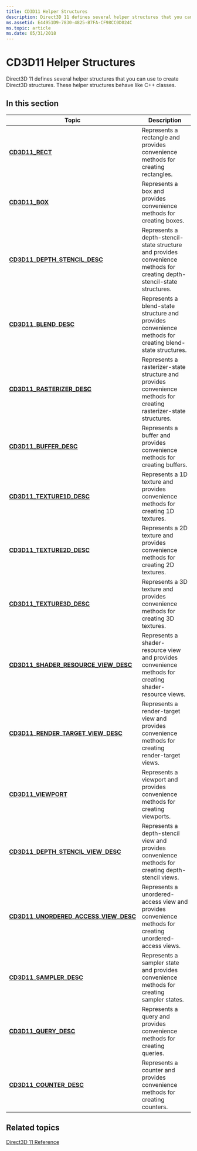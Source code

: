 ```yaml
---
title: CD3D11 Helper Structures
description: Direct3D 11 defines several helper structures that you can use to create Direct3D structures. These helper structures behave like C++ classes.
ms.assetid: E44951D9-7830-4825-B7FA-CF98CC0D024C
ms.topic: article
ms.date: 05/31/2018
---
```


# CD3D11 Helper Structures

Direct3D 11 defines several helper structures that you can use to create Direct3D structures. These helper structures behave like C++ classes.

## 

## In this section



| Topic                                                                                         | Description                                                                                                                         |
|-----------------------------------------------------------------------------------------------|-------------------------------------------------------------------------------------------------------------------------------------|
| [**CD3D11\_RECT**](/windows/win32/api/d3d11/ns-d3d11-cd3d11_rect)<br/>                                                | Represents a rectangle and provides convenience methods for creating rectangles.<br/>                                         |
| [**CD3D11\_BOX**](/windows/win32/api/d3d11/ns-d3d11-cd3d11_box)<br/>                                                  | Represents a box and provides convenience methods for creating boxes.<br/>                                                    |
| [**CD3D11\_DEPTH\_STENCIL\_DESC**](/windows/win32/api/d3d11/ns-d3d11-cd3d11_depth_stencil_desc)<br/>                  | Represents a depth-stencil-state structure and provides convenience methods for creating depth-stencil-state structures.<br/> |
| [**CD3D11\_BLEND\_DESC**](/windows/desktop/api/D3D11/ns-d3d11-cd3d11_blend_desc)<br/>                                   | Represents a blend-state structure and provides convenience methods for creating blend-state structures.<br/>                 |
| [**CD3D11\_RASTERIZER\_DESC**](/windows/win32/api/d3d11/ns-d3d11-cd3d11_rasterizer_desc)<br/>                         | Represents a rasterizer-state structure and provides convenience methods for creating rasterizer-state structures.<br/>       |
| [**CD3D11\_BUFFER\_DESC**](/windows/desktop/api/D3D11/ns-d3d11-cd3d11_buffer_desc)<br/>                                 | Represents a buffer and provides convenience methods for creating buffers.<br/>                                               |
| [**CD3D11\_TEXTURE1D\_DESC**](/windows/win32/api/d3d11/ns-d3d11-cd3d11_texture1d_desc)<br/>                           | Represents a 1D texture and provides convenience methods for creating 1D textures.<br/>                                       |
| [**CD3D11\_TEXTURE2D\_DESC**](/windows/win32/api/d3d11/ns-d3d11-cd3d11_texture2d_desc)<br/>                           | Represents a 2D texture and provides convenience methods for creating 2D textures.<br/>                                       |
| [**CD3D11\_TEXTURE3D\_DESC**](/windows/win32/api/d3d11/ns-d3d11-cd3d11_texture3d_desc)<br/>                           | Represents a 3D texture and provides convenience methods for creating 3D textures.<br/>                                       |
| [**CD3D11\_SHADER\_RESOURCE\_VIEW\_DESC**](/windows/win32/api/d3d11/ns-d3d11-cd3d11_shader_resource_view_desc)<br/>   | Represents a shader-resource view and provides convenience methods for creating shader-resource views.<br/>                   |
| [**CD3D11\_RENDER\_TARGET\_VIEW\_DESC**](/windows/win32/api/d3d11/ns-d3d11-cd3d11_render_target_view_desc)<br/>       | Represents a render-target view and provides convenience methods for creating render-target views.<br/>                       |
| [**CD3D11\_VIEWPORT**](/windows/win32/api/d3d11/ns-d3d11-cd3d11_viewport)<br/>                                        | Represents a viewport and provides convenience methods for creating viewports.<br/>                                           |
| [**CD3D11\_DEPTH\_STENCIL\_VIEW\_DESC**](/windows/win32/api/d3d11/ns-d3d11-cd3d11_depth_stencil_view_desc)<br/>       | Represents a depth-stencil view and provides convenience methods for creating depth-stencil views.<br/>                       |
| [**CD3D11\_UNORDERED\_ACCESS\_VIEW\_DESC**](/windows/win32/api/d3d11/ns-d3d11-cd3d11_unordered_access_view_desc)<br/> | Represents a unordered-access view and provides convenience methods for creating unordered-access views.<br/>                 |
| [**CD3D11\_SAMPLER\_DESC**](/windows/win32/api/d3d11/ns-d3d11-cd3d11_sampler_desc)<br/>                               | Represents a sampler state and provides convenience methods for creating sampler states.<br/>                                 |
| [**CD3D11\_QUERY\_DESC**](/windows/win32/api/d3d11/ns-d3d11-cd3d11_query_desc)<br/>                                   | Represents a query and provides convenience methods for creating queries.<br/>                                                |
| [**CD3D11\_COUNTER\_DESC**](/windows/win32/api/d3d11/ns-d3d11-cd3d11_counter_desc)<br/>                               | Represents a counter and provides convenience methods for creating counters.<br/>                                             |



 

## Related topics

<dl> <dt>

[Direct3D 11 Reference](d3d11-graphics-reference.md)
</dt> </dl>

 

